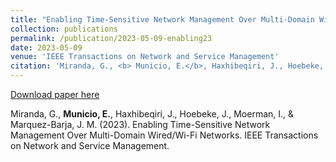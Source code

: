 ```yaml
---
title: "Enabling Time-Sensitive Network Management Over Multi-Domain Wired/Wi-Fi Networks"
collection: publications
permalink: /publication/2023-05-09-enabling23
date: 2023-05-09
venue: 'IEEE Transactions on Network and Service Management'
citation: 'Miranda, G., <b> Municio, E.</b>, Haxhibeqiri, J., Hoebeke, J., Moerman, I., & Marquez-Barja, J. M. (2023). Enabling Time-Sensitive Network Management Over Multi-Domain Wired/Wi-Fi Networks. IEEE Transactions on Network and Service Management.'
---
```


[Download paper here](https://ieeexplore.ieee.org/abstract/document/10121738)

Miranda, G., <b> Municio, E.</b>, Haxhibeqiri, J., Hoebeke, J., Moerman, I., & Marquez-Barja, J. M. (2023). Enabling Time-Sensitive Network Management Over Multi-Domain Wired/Wi-Fi Networks. IEEE Transactions on Network and Service Management.